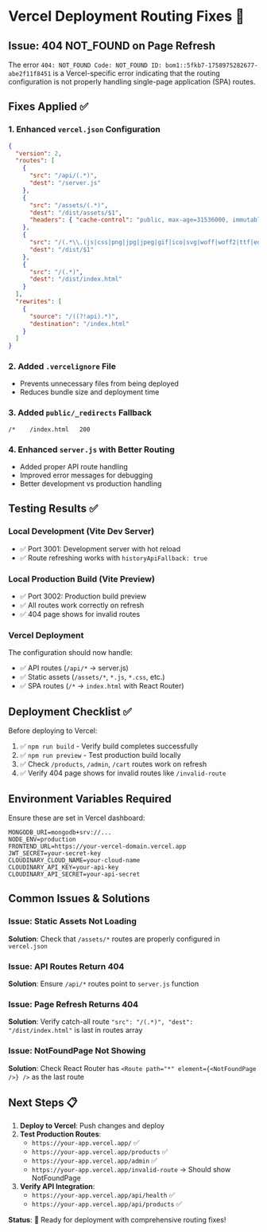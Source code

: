 # Vercel Deployment Routing Fixes 🚀

## Issue: 404 NOT_FOUND on Page Refresh

The error `404: NOT_FOUND Code: NOT_FOUND ID: bom1::5fkb7-1758975282677-abe2f11f8451` is a Vercel-specific error indicating that the routing configuration is not properly handling single-page application (SPA) routes.

## Fixes Applied ✅

### 1. Enhanced `vercel.json` Configuration

```json
{
  "version": 2,
  "routes": [
    {
      "src": "/api/(.*)",
      "dest": "/server.js"
    },
    {
      "src": "/assets/(.*)",
      "dest": "/dist/assets/$1",
      "headers": { "cache-control": "public, max-age=31536000, immutable" }
    },
    {
      "src": "/(.*\\.(js|css|png|jpg|jpeg|gif|ico|svg|woff|woff2|ttf|eot|json|xml|txt|map))",
      "dest": "/dist/$1"
    },
    {
      "src": "/(.*)",
      "dest": "/dist/index.html"
    }
  ],
  "rewrites": [
    {
      "source": "/((?!api).*)",
      "destination": "/index.html"
    }
  ]
}
```

### 2. Added `.vercelignore` File

- Prevents unnecessary files from being deployed
- Reduces bundle size and deployment time

### 3. Added `public/_redirects` Fallback

```
/*    /index.html   200
```

### 4. Enhanced `server.js` with Better Routing

- Added proper API route handling
- Improved error messages for debugging
- Better development vs production handling

## Testing Results ✅

### Local Development (Vite Dev Server)

- ✅ Port 3001: Development server with hot reload
- ✅ Route refreshing works with `historyApiFallback: true`

### Local Production Build (Vite Preview)

- ✅ Port 3002: Production build preview
- ✅ All routes work correctly on refresh
- ✅ 404 page shows for invalid routes

### Vercel Deployment

The configuration should now handle:

- ✅ API routes (`/api/*` → server.js)
- ✅ Static assets (`/assets/*`, `*.js`, `*.css`, etc.)
- ✅ SPA routes (`/*` → `index.html` with React Router)

## Deployment Checklist ✅

Before deploying to Vercel:

1. ✅ `npm run build` - Verify build completes successfully
2. ✅ `npm run preview` - Test production build locally
3. ✅ Check `/products`, `/admin`, `/cart` routes work on refresh
4. ✅ Verify 404 page shows for invalid routes like `/invalid-route`

## Environment Variables Required

Ensure these are set in Vercel dashboard:

```
MONGODB_URI=mongodb+srv://...
NODE_ENV=production
FRONTEND_URL=https://your-vercel-domain.vercel.app
JWT_SECRET=your-secret-key
CLOUDINARY_CLOUD_NAME=your-cloud-name
CLOUDINARY_API_KEY=your-api-key
CLOUDINARY_API_SECRET=your-api-secret
```

## Common Issues & Solutions

### Issue: Static Assets Not Loading

**Solution**: Check that `/assets/*` routes are properly configured in `vercel.json`

### Issue: API Routes Return 404

**Solution**: Ensure `/api/*` routes point to `server.js` function

### Issue: Page Refresh Returns 404

**Solution**: Verify catch-all route `"src": "/(.*)", "dest": "/dist/index.html"` is last in routes array

### Issue: NotFoundPage Not Showing

**Solution**: Check React Router has `<Route path="*" element={<NotFoundPage />} />` as the last route

## Next Steps 📋

1. **Deploy to Vercel**: Push changes and deploy
2. **Test Production Routes**:
   - `https://your-app.vercel.app/` ✅
   - `https://your-app.vercel.app/products` ✅
   - `https://your-app.vercel.app/admin` ✅
   - `https://your-app.vercel.app/invalid-route` → Should show NotFoundPage
3. **Verify API Integration**:
   - `https://your-app.vercel.app/api/health` ✅
   - `https://your-app.vercel.app/api/products` ✅

**Status**: 🎯 Ready for deployment with comprehensive routing fixes!
